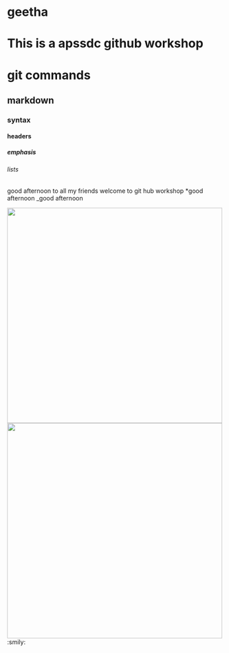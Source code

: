 # geetha
# This is a apssdc github workshop
# git commands
## markdown
### syntax
#### headers
##### emphasis
###### lists
good afternoon to all my friends welcome to git hub workshop
*good afternoon
_good afternoon

<img src="https://images.pexels.com/photos/658687/pexels-photo-658687.jpeg?cs=srgb&dl=pexels-cindy-gustafson-658687.jpg&fm=jpg" width="500" height="500">
<img src="https://hips.hearstapps.com/hmg-prod.s3.amazonaws.com/images/sunflower-1508785046.jpg" width="500" height="500">
:smily:
  
